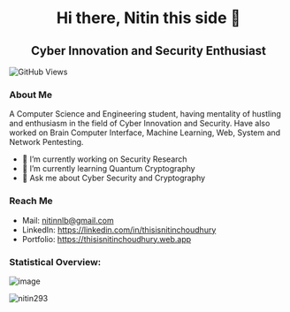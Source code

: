 <h1 align="center">Hi there, Nitin this side 👋</h1>

<h2 align="center">Cyber Innovation and Security Enthusiast</h2>

<text align="center">![GitHub Views](https://komarev.com/ghpvc/?username=nitin293)

<h3 align="left">About Me</h3>

<text align="center">A Computer Science and Engineering student, having mentality of hustling and enthusiasm in the field of Cyber Innovation and Security. Have also worked on Brain Computer Interface, Machine Learning, Web, System and Network Pentesting.
  

- 🔭 I’m currently working on Security Research
- 🌱 I’m currently learning Quantum Cryptography
- 💬 Ask me about Cyber Security and Cryptography

  
<h3 align="left">Reach Me</h3> 
  
  - Mail: nitinnlb@gmail.com
  - LinkedIn: https://linkedin.com/in/thisisnitinchoudhury
  - Portfolio: https://thisisnitinchoudhury.web.app

  
<h3 align="left">Statistical Overview:</h3>

<text align="center">![image](https://github-readme-stats.vercel.app/api?username=nitin293&show_icons=true&count_private=true&theme=dark)

<p><img align="center" src="https://github-readme-streak-stats.herokuapp.com/?user=nitin293&theme=dark" alt="nitin293" /></p>
